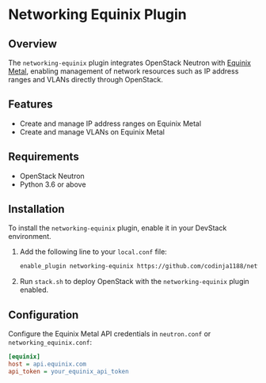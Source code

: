 # Networking Equinix Plugin

## Overview

The `networking-equinix` plugin integrates OpenStack Neutron with [Equinix Metal](https://metal.equinix.com/), enabling management of network resources such as IP address ranges and VLANs directly through OpenStack.

## Features

- Create and manage IP address ranges on Equinix Metal
- Create and manage VLANs on Equinix Metal

## Requirements

- OpenStack Neutron
- Python 3.6 or above

## Installation

To install the `networking-equinix` plugin, enable it in your DevStack environment.

1. Add the following line to your `local.conf` file:

    ```bash
    enable_plugin networking-equinix https://github.com/codinja1188/networking-equinix.git
    ```

2. Run `stack.sh` to deploy OpenStack with the `networking-equinix` plugin enabled.

## Configuration

Configure the Equinix Metal API credentials in `neutron.conf` or `networking_equinix.conf`:

```ini
[equinix]
host = api.equinix.com
api_token = your_equinix_api_token
